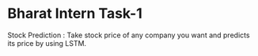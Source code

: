 # Bharat Intern Task-1

Stock Prediction :
Take stock price of any company you want and predicts its price by using LSTM.
